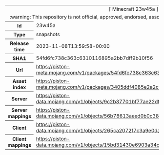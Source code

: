 <html><table>
<tr><td colspan="2" align="center"><img width="0" height="0"><br/>⌈ Minecraft 23w45a ⌋<br/><img width="0" height="0"></td></tr>
<tr><td colspan="2" align="center"><img width="0" height="0"><br/>
:warning: This repository is not official, approved, endorsed, associated or connected with Mojang :warning:
<br/><img width="0" height="0"></td></tr>
<tr><th>Id</th><td>23w45a</td></tr>
<tr><th>Type</th><td>snapshots</td></tr>
<tr><th>Release time</th><td>2023-11-08T13:59:58+00:00</td></tr>
<tr><th>SHA1</th><td>54fd6fc738c363c6310116895a2bb7dff9b10f56</td></tr>
<tr><th>Url</th><td><a href="https://piston-meta.mojang.com/v1/packages/54fd6fc738c363c6310116895a2bb7dff9b10f56/23w45a.json">https://piston-meta.mojang.com/v1/packages/54fd6fc738c363c6310116895a2bb7dff9b10f56/23w45a.json</a></td></tr>
<tr><th>Asset index</th><td><a href="https://piston-meta.mojang.com/v1/packages/3405ddf4085e2a2cee6cefecc008d56a5f2fd617/11.json">https://piston-meta.mojang.com/v1/packages/3405ddf4085e2a2cee6cefecc008d56a5f2fd617/11.json</a></td></tr>
<tr><th>Server</th><td><a href="https://piston-data.mojang.com/v1/objects/9c2b37701bf77ae22df4c32fd6dd1614049ce994/server.jar">https://piston-data.mojang.com/v1/objects/9c2b37701bf77ae22df4c32fd6dd1614049ce994/server.jar</a></td></tr>
<tr><th>Server mappings</th><td><a href="https://piston-data.mojang.com/v1/objects/56b78613aeed0b0c38b887e1ac7e948dc5dbc236/server.txt">https://piston-data.mojang.com/v1/objects/56b78613aeed0b0c38b887e1ac7e948dc5dbc236/server.txt</a></td></tr>
<tr><th>Client</th><td><a href="https://piston-data.mojang.com/v1/objects/265ca2072f7c3a9e0dae8c4abe223431089d9980/client.jar">https://piston-data.mojang.com/v1/objects/265ca2072f7c3a9e0dae8c4abe223431089d9980/client.jar</a></td></tr>
<tr><th>Client mappings</th><td><a href="https://piston-data.mojang.com/v1/objects/15bd31430e6903a34c68950d9443026f991a143e/client.txt">https://piston-data.mojang.com/v1/objects/15bd31430e6903a34c68950d9443026f991a143e/client.txt</a></td></tr>
</table></html>